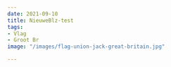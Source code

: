 ```yaml
---
date: 2021-09-10
title: NieuweBlz-test
tags:
- Vlag
- Groot Br
image: "/images/flag-union-jack-great-britain.jpg"

---
```

